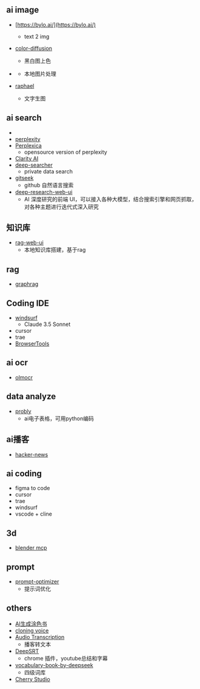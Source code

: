 
## ai image
+ [https://bylo.ai/](https://bylo.ai/)
    + text 2 img


+ [color-diffusion](https://github.com/ErwannMillon/Color-diffusion)
    + 黑白图上色

+ [](https://github.com/zhongweili/imagenie)
    + 本地图片处理

+ [raphael](https://raphael.app/zh)
    + 文字生图


## ai search
+ [](https://onionai.so/)
+ [perplexity](https://www.perplexity.ai/discover)
+ [Perplexica](https://github.com/ItzCrazyKns/Perplexica)
    + opensource version of perplexity
+ [Clarity AI](https://github.com/mckaywrigley/clarity-ai)
+ [deep-searcher](https://github.com/zilliztech/deep-searcher)
    + private data search
+ [gitseek](https://gitseek.dev/)
    + github 自然语言搜索
+ [deep-research-web-ui](https://github.com/AnotiaWang/deep-research-web-ui)
    + AI 深度研究的前端 UI，可以接入各种大模型，结合搜索引擎和网页抓取，对各种主题进行迭代式深入研究

## 知识库
+ [rag-web-ui](https://github.com/rag-web-ui/rag-web-ui)
    + 本地知识库搭建，基于rag


## rag
+ [graphrag](https://github.com/microsoft/graphrag)

## Coding IDE
+ [windsurf](https://codeium.com/windsurf)
    + Claude 3.5 Sonnet
+ cursor
+ trae
+ [BrowserTools](https://zhuanlan.zhihu.com/p/1901030414509913690)

## ai ocr
+ [olmocr](https://github.com/allenai/olmocr)


## data analyze
+ [probly](https://github.com/PragmaticMachineLearning/probly)
    + ai电子表格，可用python编码


## ai播客
+ [hacker-news](https://github.com/ccbikai/hacker-news?tab=readme-ov-file)


## ai coding
+ figma to code
+ cursor
+ trae
+ windsurf
+ vscode + cline

## 3d
+ [blender mcp](https://github.com/ahujasid/blender-mcp)

## prompt
+ [prompt-optimizer](https://github.com/linshenkx/prompt-optimizer)
    + 提示词优化

## others
+ [AI生成涂色书](https://zcoloring.com/)
+ [cloning voice](https://anyvoice.net/zh/ai-voice-cloning)
+ [Audio Transcription](https://podcast.zeabur.app/)
    + 播客转文本
+ [DeepSRT]()
    + chrome 插件，youtube总结和字幕
+ [vocabulary-book-by-deepseek](https://github.com/vxiaozhi/vocabulary-book-by-deepseek?tab=readme-ov-file)
    + 四级词库
+ [Cherry Studio](https://github.com/CherryHQ/cherry-studio)